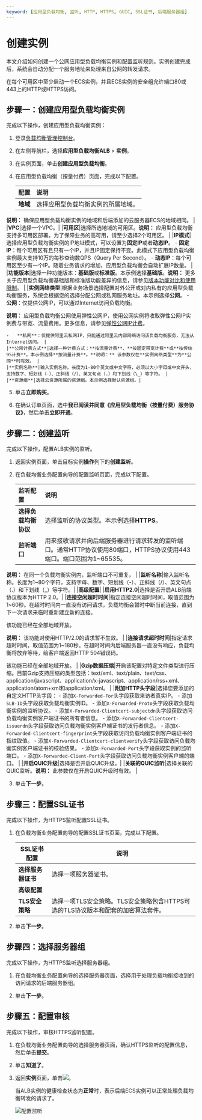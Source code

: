 ```yaml
---
keyword: [应用型负载均衡, 监听, HTTP, HTTPS, GUIC, SSL证书, 后端服务器组]
---
```


# 创建实例

本文介绍如何创建一个公网应用型负载均衡实例和配置监听规则。实例创建完成后，系统会自动分配一个服务地址来处理来自公网的转发请求。

在每个可用区中至少启动一个ECS实例，并且ECS实例的安全组允许端口80或443上的HTTP或HTTPS访问。

## 步骤一：创建应用型负载均衡实例

完成以下操作，创建应用型负载均衡实例：

1.  登录[负载均衡管理控制台](https://slb.console.aliyun.com/slb)。

2.  在左侧导航栏，选择**应用型负载均衡ALB** \> **实例**。

3.  在实例页面，单击**创建应用型负载均衡**。

4.  在应用型负载均衡（按量付费）页面，完成以下配置。

    |配置|说明|
    |:-|:-|
    |**地域**|选择应用型负载均衡实例的所属地域。

**说明：** 确保应用型负载均衡实例的地域和后端添加的云服务器ECS的地域相同。 |
    |**VPC**|选择一个VPC。|
    |**可用区**|选择所选地域的可用区。**说明：** 应用型负载均衡支持多可用区部署。为了保障业务的高可用，请至少选择2个可用区。 |
    |**IP模式**|选择应用型负载均衡实例的IP地址模式，可以设置为**固定IP**或者**动态IP**。    -   **固定IP**：每个可用区有且只有一个IP，并且IP固定保持不变。此模式下应用型负载均衡实例最大支持10万的每秒查询数QPS（Query Per Second）。
    -   **动态IP**：每个可用区至少有一个IP。随着业务请求的增加，应用型负载均衡会自动扩展IP数量。 |
    |**功能版本**|选择一种功能版本：**基础版**或**标准版**。本示例选择**基础版**。**说明：** 更多关于应用型负载均衡基础版和标准版功能差异的信息，请参见[版本功能对比和使用限制](/cn.zh-CN/应用型负载均衡ALB/版本功能对比和使用限制.md)。 |
    |**实例网络类型**|根据业务场景选择配置对外公开或对内私有的应用型负载均衡服务，系统会根据您的选择分配公网或私网服务地址。本示例选择**公网**。    -   **公网**：仅提供公网IP，可以通过Internet访问负载均衡。

**说明：** 应用型负载均衡公网使用弹性公网IP，使用公网实例将收取弹性公网IP实例费与带宽、流量费用。更多信息，请参见[弹性公网IP计费](https://help.aliyun.com/document_detail/122035.html?spm=a2c4g.11186623.6.544.1c3b29aetIqiLK)。

    -   **私网**：仅提供阿里云私网IP，只能通过阿里云内部网络访问该负载均衡服务，无法从Internet访问。 |
    |**公网计费方式**|选择一种计费方式：**按流量计费**、**按固定带宽计费**或**按传统95计费**。本示例选择**按流量计费**。**说明：** 该参数仅在**实例网络类型**为**公网**时有效。 |
    |**实例名称**|输入实例名称。长度为1-80个英文或中文字符，必须以大小字母或中文开头，支持数字、短划线（-）、正斜线（/）、英文句点（.）和下划线（\_）等字符。 |
    |**资源组**|选择云资源所属的资源组。本示例选择默认资源组。|

5.  单击**立即购买**。

6.  在确认订单页面，选中**我已阅读并同意《应用型负载均衡（按量付费）服务协议》**，然后单击**立即开通**。


## 步骤二：创建监听

完成以下操作，配置ALB实例的监听。

1.  返回实例页面，单击目标实例**操作**列下的**创建监听**。

2.  在负载均衡业务配置向导的配置监听页面，完成以下配置。

    |监听配置|说明|
    |:---|:-|
    |**选择负载均衡协议**|选择监听的协议类型。本示例选择**HTTPS**。 |
    |**监听端口**|用来接收请求并向后端服务器进行请求转发的监听端口。通常HTTP协议使用80端口，HTTPS协议使用443端口。端口范围为1~65535。

**说明：** 在同一个负载均衡实例内，监听端口不可重复。 |
    |**监听名称**|输入监听名称。长度为1~80个字符，支持字母、数字、短划线（-）、正斜线（/）、英文句点（.）和下划线（\_）等字符。|
    |**高级配置**|
    |**启用HTTP2.0**|选择是否开启ALB前端协议版本为HTTP 2.0。|
    |**连接空闲超时时间**|指定连接空闲超时时间，取值范围为1~60秒。在超时时间内一直没有访问请求，负载均衡会暂时中断当前连接，直到下一次请求来临时重新建立新的连接。

该功能已经在全部地域开放。

**说明：** 该功能对使用HTTP/2.0的请求暂不生效。 |
    |**连接请求超时时间**|指定请求超时时间，取值范围为1~180秒。在超时时间内后端服务器一直没有响应，负载均衡将放弃等待，给客户端返回HTTP 504错误码。

该功能已经在全部地域开放。 |
    |**Gzip数据压缩**|开启该配置对特定文件类型进行压缩。目前Gzip支持压缩的类型包括：text/xml、text/plain、text/css、application/javascript、application/x-javascript、application/rss+xml、application/atom+xml和application/xml。 |
    |**附加HTTP头字段**|选择您要添加的自定义HTTP头字段：    -   添加`X-Forwarded-For`头字段获取来访者真实IP。
    -   添加`SLB-ID`头字段获取负载均衡实例ID。
    -   添加`X-Forwarded-Proto`头字段获取负载均衡实例的监听协议。
    -   添加`X-Forwarded-Clientcert-subjectdn`头字段获取访问负载均衡实例客户端证书的所有者信息。
    -   添加`X-Forwarded-Clientcert-issuerdn`头字段获取访问负载均衡实例客户端证书的发行者信息。
    -   添加`X-Forwarded-Clientcert-fingerprint`头字段获取访问负载均衡实例客户端证书的指纹取值。
    -   添加`X-Forwarded-Clientcert-clientverify`头字段获取访问负载均衡实例客户端证书的校验结果。
    -   添加`X-Forwarded-Port`头字段获取实例的监听端口。
    -   添加`X-Forwarded-Client-Port`头字段获取访问负载均衡实例客户端的端口。 |
    |**开启QUIC升级**|选择是否开启QUIC升级。|
    |**关联的QUIC监听**|选择关联的QUIC监听。**说明：** 此参数仅在开启QUIC升级时有效。 |

3.  单击**下一步**。


## 步骤三：配置SSL证书

完成以下操作，为HTTPS监听配置SSL证书。

1.  在负载均衡业务配置向导的配置SSL证书页面，完成以下配置。

    |SSL证书配置|说明|
    |-------|--|
    |**选择服务器证书**|选择一项服务器证书。|
    |**高级配置**|
    |**TLS安全策略**|选择一项TLS安全策略。TLS安全策略包含HTTPS可选的TLS协议版本和配套的加密算法套件。 |

2.  单击**下一步**。


## 步骤四：选择服务器组

完成以下操作，为HTTPS监听选择服务器组。

1.  在负载均衡业务配置向导的选择服务器页面，选择用于处理负载均衡接收到的访问请求的后端服务器组。

2.  单击**下一步**。


## 步骤五：配置审核

完成以下操作，审核HTTPS监听配置。

1.  在负载均衡业务配置向导的选择服务器页面，确认HTTPS监听的配置信息，然后单击**提交**。

2.  单击**知道了**。

3.  返回**实例**页面，单击![](https://static-aliyun-doc.oss-accelerate.aliyuncs.com/assets/img/zh-CN/2724068951/p7518.png)。

    当ALB实例的健康检查状态为**正常**时，表示后端ECS实例可以正常处理负载均衡转发的请求了。

    ![配置监听](https://static-aliyun-doc.oss-accelerate.aliyuncs.com/assets/img/zh-CN/2800258061/p185112.png)


